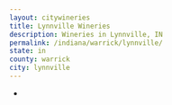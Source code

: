 ```yaml
---
layout: citywineries
title: Lynnville Wineries
description: Wineries in Lynnville, IN
permalink: /indiana/warrick/lynnville/
state: in
county: warrick
city: lynnville
---
```

-
